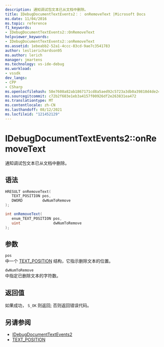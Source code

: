 ```yaml
---
description: 通知调试包文本已从文档中删除。
title: IDebugDocumentTextEvents2：： onRemoveText |Microsoft Docs
ms.date: 11/04/2016
ms.topic: reference
f1_keywords:
- IDebugDocumentTextEvents2::OnRemoveText
helpviewer_keywords:
- IDebugDocumentTextEvents2::onRemoveText
ms.assetid: 1ebeabb2-52a1-4ccc-83cd-9ae7c3541783
author: leslierichardson95
ms.author: lerich
manager: jmartens
ms.technology: vs-ide-debug
ms.workload:
- vssdk
dev_langs:
- CPP
- CSharp
ms.openlocfilehash: 58e7608a82ab1867171cd8a5aed92c5723a3db0a39810d4de245d44e6b7971db
ms.sourcegitcommit: c72b2f603e1eb3a4157f00926df2e263831ea472
ms.translationtype: MT
ms.contentlocale: zh-CN
ms.lasthandoff: 08/12/2021
ms.locfileid: "121452129"
---
```

# <a name="idebugdocumenttextevents2onremovetext"></a>IDebugDocumentTextEvents2::onRemoveText
通知调试包文本已从文档中删除。

## <a name="syntax"></a>语法

```cpp
HRESULT onRemoveText( 
   TEXT_POSITION pos,
   DWORD         dwNumToRemove
);
```

```csharp
int onRemoveText( 
   enum_TEXT_POSITION pos,
   uint               dwNumToRemove
);
```

## <a name="parameters"></a>参数
`pos`\
中一个 [TEXT_POSITION](../../../extensibility/debugger/reference/text-position.md) 结构，它指示删除文本的位置。

`dwNumToRemove`\
中指定已删除文本的字符数。

## <a name="return-value"></a>返回值
 如果成功， `S_OK` 则返回; 否则返回错误代码。

## <a name="see-also"></a>另请参阅
- [IDebugDocumentTextEvents2](../../../extensibility/debugger/reference/idebugdocumenttextevents2.md)
- [TEXT_POSITION](../../../extensibility/debugger/reference/text-position.md)
